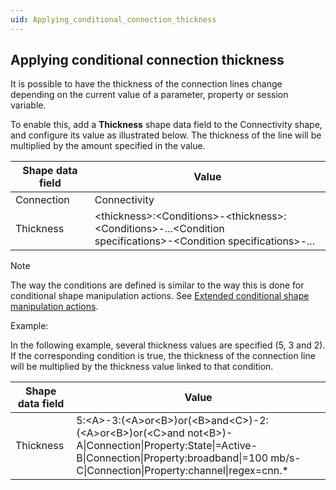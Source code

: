 ```yaml
---
uid: Applying_conditional_connection_thickness
---
```


## Applying conditional connection thickness

It is possible to have the thickness of the connection lines change depending on the current value of a parameter, property or session variable.

To enable this, add a **Thickness** shape data field to the Connectivity shape, and configure its value as illustrated below. The thickness of the line will be multiplied by the amount specified in the value.

| Shape data field | Value                                                                                                                    |
|------------------|--------------------------------------------------------------------------------------------------------------------------|
| Connection       | Connectivity                                                                                                             |
| Thickness        | \<thickness>:\<Conditions>-\<thickness>:\<Conditions>-...\<Condition <br>specifications>-\<Condition specifications>-... |

> [!NOTE]
> The way the conditions are defined is similar to the way this is done for conditional shape manipulation actions. See [Extended conditional shape manipulation actions](xref:Extended_conditional_shape_manipulation_actions).

Example:

In the following example, several thickness values are specified (5, 3 and 2). If the corresponding condition is true, the thickness of the connection line will be multiplied by the thickness value linked to that condition.

| Shape data field | Value                                                                                                                                                                                                        |
|------------------|--------------------------------------------------------------------------------------------------------------------------------------------------------------------------------------------------------------|
| Thickness        | 5:\<A>-3:(\<A>or\<B>)or(\<B>and\<C>)-2:(\<A>or\<B>)or(\<C>and not\<B>)-<br>A\|Connection\|Property:State\|=Active-B\|Connection\|Property:broadband\|=100 mb/s-C\|Connection\|Property:channel\|regex=cnn.\* |
